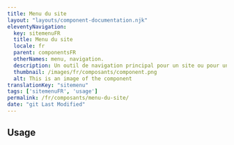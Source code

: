 ```yaml
---
title: Menu du site
layout: "layouts/component-documentation.njk"
eleventyNavigation:
  key: sitemenuFR
  title: Menu du site
  locale: fr
  parent: componentsFR
  otherNames: menu, navigation.
  description: Un outil de navigation principal pour un site ou pour une application.
  thumbnail: /images/fr/composants/component.png
  alt: This is an image of the component
translationKey: "sitemenu"
tags: ['sitemenuFR', 'usage']
permalink: /fr/composants/menu-du-site/
date: "git Last Modified"
---
```


## Usage